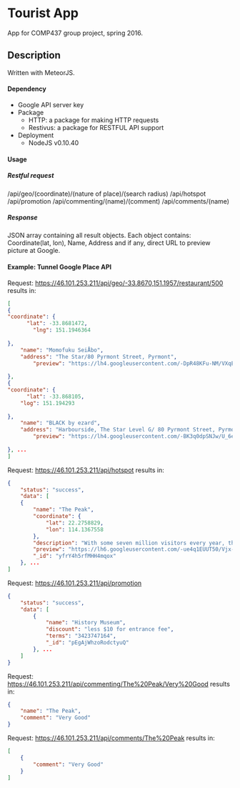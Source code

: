 # Tourist App
App for COMP437 group project, spring 2016.

## Description
Written with MeteorJS.

#### Dependency
- Google API server key
- Package
	- HTTP: a package for making HTTP requests
	- Restivus: a package for RESTFUL API support
- Deployment
	- NodeJS v0.10.40

#### Usage
##### Restful request
/api/geo/(coordinate)/(nature of place)/(search radius)
/api/hotspot
/api/promotion
/api/commenting/(name)/(comment)
/api/comments/(name)
##### Response
JSON array containing all result objects. Each object contains: Coordinate(lat, lon), Name, Address and if any, direct URL to preview picture at Google.
#### Example: Tunnel Google Place API
Request: https://46.101.253.211/api/geo/-33.8670,151.1957/restaurant/500 results in:
```json
[
{
"coordinate": {
      "lat": -33.8681472,
	    "lng": 151.1946364
		
},
    "name": "Momofuku SeiÅbo",
	"address": "The Star/80 Pyrmont Street, Pyrmont",
	    "preview": "https://lh4.googleusercontent.com/-DpR48KFu-NM/VXqE4kNDS3I/AAAAAAACkcc/IKvmg0eeP3s/s1600-w400/"
	      
},
{
"coordinate": {
      "lat": -33.868105,
	"log": 151.194293
		
},
    "name": "BLACK by ezard",
	"address": "Harbourside, The Star Level G/ 80 Pyrmont Street, Pyrmont",
	    "preview": "https://lh4.googleusercontent.com/-BK3q0dpSNJw/U_6ejMx0weI/AAAAAAAAAAk/eyK9JcJ8KNg/s1600-w400/"
	      
}, ...
]
```

Request: https://46.101.253.211/api/hotspot results in:
```json
{
	"status": "success",
	"data": [
	{
		"name": "The Peak",
		"coordinate": {
			"lat": 22.2758829,
			"lon": 114.1367558
		},
		"description": "With some seven million visitors every year, the Peak is a major tourist attraction of Hong Kong.[3] It offers spectacular views of the city and its harbours. The viewing deck also has coin operated telescopes that the visitors can use to enjoy the cityscape. The number of visitors led to the construction of two major leisure and shopping centres, the Peak Tower and the Peak Galleria, situated adjacent to each other.",
		"preview": "https://lh6.googleusercontent.com/-ue4q1EUUT50/Vjx-ZX7rfCI/AAAAAAAAEW0/72dGyW7kIf4/s408-k-no/",
		"_id": "yfrY4h5rfMHH4mqox"
	}, ...
]
```

Request: https://46.101.253.211/api/promotion
```json
{
	"status": "success",
	"data": [
		{
			"name": "History Museum",
			"discount": "less $10 for entrance fee",
			"terms": "3423747164",
			"_id": "pEgAjWhzoRodctyuQ"
		}, ...
	]
}
```

Request: https://46.101.253.211/api/commenting/The%20Peak/Very%20Good results in:
```json
{
	"name": "The Peak",
	"comment": "Very Good"
}
```

Request: https://46.101.253.211/api/comments/The%20Peak results in:
```json
[
	{
		"comment": "Very Good"
	}
]
```
